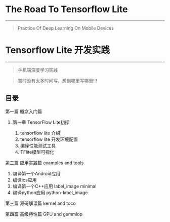 # The Road To Tensorflow Lite
---
> Practice Of Deep Learning On Mobile Devices

# Tensorflow Lite 开发实践
---
> 手机端深度学习实践

> 暂时没有太多时间写，想到哪里写哪里!!!

## 目录
第一篇 概念入门篇

1. 第一章 TensorFlow Lite初探

    1. tensorflow lite 介绍
    2. tensorflow lite 开发环境配置
    3. 编译性能测试工具
    4. TFlite模型可视化

第二篇 应用实践篇 examples and tools

1. 编译第一个Android应用
2. 编译ios应用
3. 编译第一个C++应用 label_image minimal
4. 编译python应用 python-label_image

第三篇 源码解读篇 kernel and toco

第四篇 高级特性篇 GPU and gemmlop
